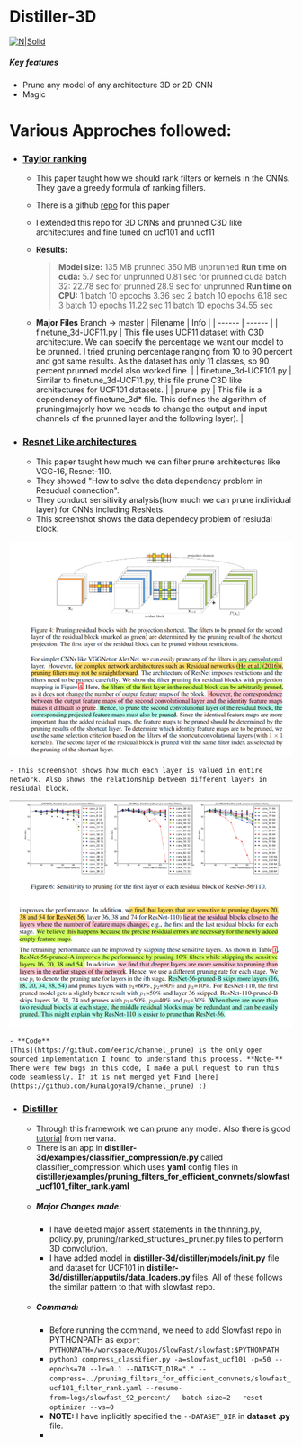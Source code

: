 # Distiller-3D

[![N|Solid](https://photos.angel.co/startups/i/7668151-5d88d918640632929007cc03461a8e4b-medium_jpg.jpg)](https://ultrainstinct.ai/)

##### Key features
  - Prune any model of any architecture 3D or 2D CNN 
  - Magic

# Various Approches followed:
- ###  [Taylor ranking](https://arxiv.org/pdf/1611.06440.pdf)
  - This paper taught how we should rank filters or kernels in the CNNs. They gave a greedy formula of ranking filters.
  - There is a github [repo](https://github.com/jacobgil/pytorch-pruning) for this paper
  - I extended this repo for 3D CNNs and prunned C3D like architectures and fine tuned on ucf101 and ucf11
  - **Results:** 
    > **Model size:** 
    > 135 MB prunned
    > 350 MB unprunned
    > **Run time on cuda:**
    > 5.7 sec for unprunned
    > 0.81 sec for prunned
    > cuda batch 32:
    > 22.78 sec for prunned
    > 28.9 sec for unprunned
    > **Run time on CPU:**
    > 1 batch 10 epcochs 3.36 sec
    > 2 batch 10 epochs 6.18 sec
    > 3 batch 10 epochs 11.22 sec
    > 11 batch 10 epochs 34.55 sec

   - **Major Files**
Branch -> master
        | Filename | Info |
        | ------ | ------ |
        | finetune_3d-UCF11.py | This file uses UCF11 dataset with C3D architecture. We can specify the percentage we want our model to be prunned. I tried pruning percentage ranging from 10 to 90 percent and got same results. As the dataset has only 11 classes, so 90 percent prunned model also worked fine. |
        | finetune_3d-UCF101.py | Similar to finetune_3d-UCF11.py, this file prune C3D like architectures for UCF101 datasets. |
        | prune .py | This file is a dependency of finetune_3d* file. This defines the algorithm of pruning(majorly how we needs to change the output and input channels of the prunned layer and the following layer).  |

- ###  [Resnet Like architectures](https://arxiv.org/pdf/1608.08710.pdf)
    - This paper taught how much we can filter prune architectures like VGG-16, Resnet-110. 
    - They showed "How to solve the data dependency problem in Resudual connection".
    - They conduct sensitivity analysis(how much we can prune individual layer) for CNNs including ResNets.
    - This screenshot shows the data dependecy problem of resiudal block.
<center> <img src="Residual prunning.png"></center>

    - This screenshot shows how much each layer is valued in entire network. Also shows the relationship between different layers in resiudal block.
<center> <img src="Sensitivity analysis .png"></center>

    - **Code**
    [This](https://github.com/eeric/channel_prune) is the only open sourced implementation I found to understand this process. **Note-** There were few bugs in this code, I made a pull request to run this code seamlessly. If it is not merged yet Find [here](https://github.com/kunalgoyal9/channel_prune) :)
    
- ### [Distiller](https://gitlab.com/ultrainstinctAI/liteinstinct/-/tree/distiller-3d)
    - Through this framework we can prune any model. Also there is good [tutorial](https://nervanasystems.github.io/distiller/usage.html) from nervana.
    - There is an app in **distiller-3d/examples/classifier_compression/e.py** called classifier_compression which uses **yaml** config files in **distiller/examples/pruning_filters_for_efficient_convnets/slowfast_ucf101_filter_rank.yaml**
    - ##### Major Changes made:
        - I have deleted major assert statements in the thinning.py, policy.py, pruning/ranked_structures_pruner.py files to perform 3D convolution.
        - I have added model in **distiller-3d/distiller/models/__init__.py** file and dataset for UCF101 in **distiller-3d/distiller/apputils/data_loaders.py** files. All of these follows the similar pattern to that with slowfast repo.
    - ##### Command:
        - Before running the command, we need to add Slowfast repo in PYTHONPATH as 
        ``` export PYTHONPATH=/workspace/Kugos/SlowFast/slowfast:$PYTHONPATH ```
        - ```python3 compress_classifier.py -a=slowfast_ucf101 -p=50 --epochs=70 --lr=0.1 --DATASET_DIR="." --compress=../pruning_filters_for_efficient_convnets/slowfast_ucf101_filter_rank.yaml --resume-from=logs/slowfast_92_percent/ --batch-size=2 --reset-optimizer --vs=0 ```
        - **NOTE:** I have inplicitly specified the ``` --DATASET_DIR ``` in **dataset .py** file.
        - 
